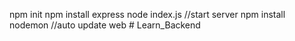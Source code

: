npm init
npm install express
node index.js //start server
npm install nodemon //auto update web
#   L e a r n _ B a c k e n d  
 